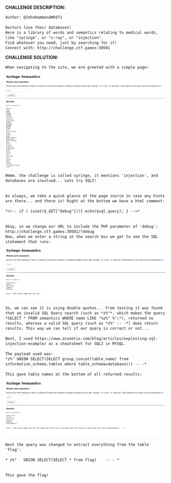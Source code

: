**CHALLENGE DESCRIPTION:**
    
    Author: @JohnHammond#6971

    Doctors love their databases! 
    Here is a library of words and semantics relating to medical words,
    like "syringe", or "x-ray", or "injection". 
    Find whatever you need, just by searching for it!
    Connect with: http://challenge.ctf.games:30501


**CHALLENGE SOLUTION:**
    
    When navigating to the site, we are greeted with a simple page:

![SYRINGE](Syringe.png)

    Hmmm. the challenge is called syringe, it mentions 'injection', and databases are involved... Lets try SQLI!


    As always, we take a quick glance at the page source in case any hints are there... and there is! Right at the bottom we have a html comment:
    
    *<!-- if ( isset($_GET["debug"])){ echo($sql_query); } -->*
    

    Okay, so we change our URL to include the PHP parameter of 'debug': http://challenge.ctf.games:30501/?debug
    Now, when we enter a string in the search box we get to see the SQL statement that runs:
    
![SQL_DEBUG_ENABLED](Syringe-Debug.png)

    So, we can see it is using double quotes... From testing it was found that an invalid SQL Query search (such as *z%"*, which makes the query 
    *SELECT * FROM semantics WHERE name LIKE "%z%" %";*), returned no results, whereas a valid SQL query (such as *z%" -- -*) does return results. This way we can tell if our query is correct or not...

    Next, I used https://www.acunetix.com/blog/articles/exploiting-sql-injection-example/ as a cheatsheet for SQLI in MYSQL.

    The payload used was:
    *z%" UNION SELECT(SELECT group_concat(table_name) from information_schema.tables where table_schema=database()) -- -*

    This gave table names at the bottom of all returned results:

![TABLE_NAMES](Syringe-TableNames.png)

    Next the query was changed to extract everything from the table 'flag':

    * z%"   UNION SELECT(SELECT * from flag)    -- - *


    This gave the flag!


